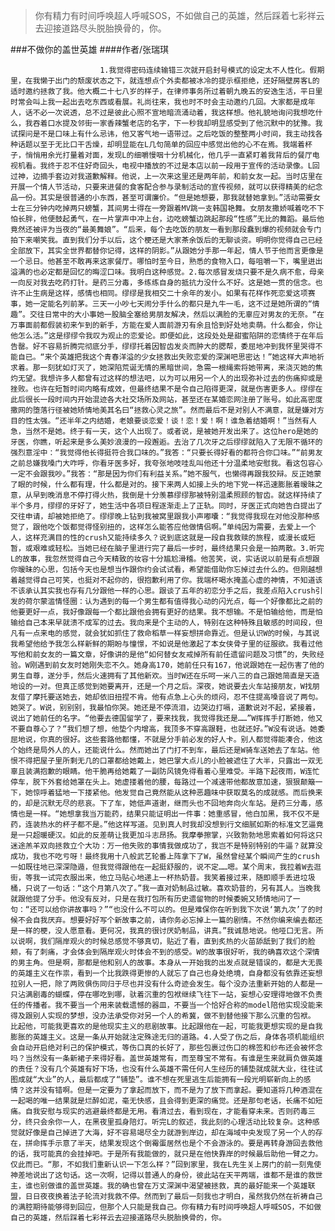 > 你有精力有时间呼唤超人呼喊SOS，不如做自己的英雄，然后踩着七彩祥云去迎接道路尽头脱胎换骨的，你。

###不做你的盖世英雄
####作者/张瑞琪

						1.我觉得密码连续输错三次就开启封号模式的设定太不人性化。假期里，在我懒于出门的颓废状态之下，就连想点个外卖都被冰冷的提示框拒绝，还好隔壁房客L的适时邀约拯救了我。他大概二十七八岁的样子，在律师事务所过着朝九晚五的安逸生活，平日里时常会叫上我一起出去吃东西或看展。礼尚往来，我也时不时会主动邀约几回。大家都是成年人，话不必一次说透，总不过是彼此心照不宣地暗流涌动着，我这样想。他礼貌地询问我想吃什么，我吞着口水提及邻街一家香辣蟹老店的名字，下一秒我却明显感受到了他沉默中的犹豫。我试探问是不是口味上有什么忌讳，他又客气地一语带过。之后吃饭的整整两小时间，我主动找各种话题以至于无比口干舌燥，却明显能在L几句简单的回应中感觉出他的心不在焉。我端着杯子，悄悄用余光打量着对面，发现L的细嚼慢咽十分机械化，他几乎一直紧盯着我背后的餐厅电视机看。我终于忍不住好奇回头，电视中播放的不过是本店以前一段用于宣传的活动录像。L回过神，边摘手套边对我道歉解释。他说，上一次来这里还是两年前，和前女友一起。当时店里在开展一个情人节活动，只要来进餐的食客配合参与录制活动的宣传视频，就可以获得精美的纪念品一份。其实是很普通的小东西，甚至可谓廉价。“但是她想要，那我就替她拿到。”活动需要女士在三分钟内吃掉两只螃蟹，其间男士得在一旁跟着MV跳一支韩国艳舞。女朋友撒娇喊着吃不下怕长胖，他便鼓起勇气，在一片掌声中冲上台，边吃螃蟹边跳起那段“性感”无比的舞蹈。最后他竟然还被评为当夜的“最美舞娘”。“后来，每个去吃饭的朋友一看到那段蠢到爆的视频就会专门拍下来嘲笑我。直到我们分手以后，这个梗还是大家茶余饭后的无聊谈资。明明你觉得自己已经全部放下，其实全世界都替你记得，这样的阴影。”从跟她分手那一年起，情人节于他而言更像是一个忌日。他甚至不敢再来这家餐厅。哪怕时至今日，熟悉的食物入口，每咀嚼一下，嘴里迸出溢满的也必定都是回忆的晦涩口味。我明白这种感觉。2.每次感冒发烧只要不是久病不愈，母亲一向反对我去吃药打针。是药三分毒，多练练自身的抵抗力没什么不好。这是她一贯的信念。也许不止生病是这样，感情也相同。缪缪是我相交二十余年的发小。如果有花样作死恋爱这项赛事，她一定能名列前茅。三天一小吵七天闹分手什么的都只是九牛一毛，这不过是她所谓的“情趣”。交往日常中的大小事她一股脑全塞给男朋友解决，然后以满脸的无辜应对男友的无奈。“在万事面前都假装初来乍到的新手，方能在爱人面前游刃有余且恰到好处地卖萌。什么都会，你让他怎么活。”这是缪缪令我叹为观止的恋爱论。即便如此，这段处处是甜蜜陷阱的恋情终于在年后告罄。好不容易折腾完彻底分手，缪缪托着因智齿发炎而肿大的腮帮，委屈地冲到我怀里哭得不能自已。“来个英雄把我这个青春洋溢的少女拯救出失败恋爱的深渊吧思密达！”她这样大声地祈求着。那一刻犹如灯灭了，她深陷荒诞无情的黑暗世间，急需一根绳索将她带离，来浇灭她的焦灼无望。我想许多人都曾有过这样的想法吧，以为可以用另一个人的出现弥补过去的伤痛抑或是挫败。也许在短暂时间内略有成效，但最终结果不是令自己陷得更深，就是伤害更多人。缪缪在此后很长一段时间内开始混迹各大社交场所及网站，甚至还在某婚恋网注册了账号。如此高密度撒网的堕落行径被她矫情地美其名曰“拯救心灵之旅”。然而最后不是对别人不满意，就是嫌对方目的性太强。“还半年之内结婚，老娘要谈恋爱！谈！恋！爱！啊！谁急着结婚啊！”当然有人急，当然不是她。终于有一天，这个人出现了。或者说，是被她开发出来了。这位hero是她的牙医，你瞧，听起来是多么美妙浪漫的一段邂逅。去治了几次牙之后缪缪就陷入了无限不循环的强烈意淫中：“我觉得他长得挺符合我口味的。”我答：“只要长得好看的都符合你口味。”“前男友之前总嫌我嗓门大咋呼，你看牙医多好，我夸张地吱哇乱叫他还十分温柔地安慰我。看这包容心一定不会跟我吵。”我答：“那是因为你们有利益关系。”她不服气，也懒得再跟我狡辩。反正她蒙了眼的时候，什么都有理，什么都是对的。接下来两人如接上头的地下党一样迅速膨胀着暧昧之意，从早到晚消息不停打得火热，我倒是十分羡慕缪缪那被特别温柔照顾的智齿。就这样持续了半个多月，缪缪的牙好了，她生活中各项日程逐渐走上了正轨。同时，牙医正式向她告白提出了交往申请，却被她拒绝了。缪缪晚上钻到我被窝里跟我小声嘟囔：“我觉得我现在对他没那种感觉了，跟他吃个饭都觉得怪别扭的，这样怎么能答应他做情侣啊。”单纯因为需要，去爱上一个人，这样充满目的性的crush又能持续多久？说到底这就是一段自我救赎的旅程，或漫长或短暂，或艰难或轻松。当她已经在脑子里进行完了最后一步时，最终结果只会是一拍两散。3.听完L的故事，我忽然觉得自己今天精致的妆容十分尴尬滑稽。他苦笑，说，实话说以前是有点想跟你暧昧的心思，包括今天也是想当作跟你约会试试看，希望能借助你忘掉过去什么的。但刚越想着越觉得自己可笑，也挺对不起你的，很抱歉利用了你。我端杯喝水掩盖心虚的神情，不知道该不该承认其实我也存有几分跟他一样的心思。跟谈了五年的初恋分手之后，我差点陷入crush引发的荷尔蒙滥情怪圈：认为遇到的每一个男生都有值得我心动的闪光点，每一个好像都比之前的他要更好一点，我好像跟每一个都比跟他会拥有更好的结果。我不想输。不是怕输给他，而是怕输给自己本来早就溃不成军的过去。我向来是个主动的人，特别在这种特殊且敏感的时间段，但凡有一点来电的感觉，就会犹如抓住了救命稻草一样妄想拼命靠近。但是认识W的时候，与其说我希望他给予我怎么样新鲜的期盼与憧憬，不如说是他激起了本女侠骨子里的征服欲。我看过他写他和前女友的一篇文章，好像讲的是他“如何替女友戒掉所有前任遗留问题及习惯”的，失败经验。W刚遇到前女友时她刚失恋不久。她身高170，她前任只有167，他说跟她在一起伤害了他的男生自尊，遂分手，然后火速拥有了其他新欢。当时W还在乐呵一米八三的自己跟她简直是天造地设的一对。但真正感觉到她要离开，还是一个月之后。深夜，她说要去火车站接朋友，W找朋友借了摩托要送她去，她却依旧扭捏不肯。他有点急上心头的烦闷，忍不住提高嗓音说了两句。她哭了。W说，别别别，我最怕你哭。她还是不停流泪，边哭边打嗝，道歉说对不起，紧接着，说出了她前任的名字。“他要去德国留学了，要来找我，我觉得我还是……”W挥挥手打断她，他又不要自尊心了？“我们想了想，他垫个内增高，我顶多不穿高跟鞋，也就还好。”W没有说话。她委屈地说，你真的很好。这些套路他都懂，不就是分手前必发的好人卡。别人都觉得能凑合，他这个始终是局外人的人，还能说什么。然而她出了门打不到车，最后还是W骑车送她去了车站。他恨不得把屋子里所剩无几的口罩都给她戴上，她巴掌大点儿的小脸被遮住了大半，只露出一双无辜且装满抱歉的眼睛。他干脆再给她戴了一副防风镜免得看着心里难受。半路下起夜雨，W连忙停车，脱下外套给她罩在头上。她虚搂着他的腰，每路过一个减速带他都故意加速，狠狠颠簸一下，她惊呼着猛地一下搂紧他。他发觉自己竟然能从这种恶趣味中获取莫名的成就感。而后换来的，却是沉默无尽的悲哀。下了车，她低声道谢，继而头也不回地奔向火车站。是药三分毒，感情也是一样。“她想拿我当万能药，结果只能证明出一件事：她重感冒，他白加黑，我不仅不是药，连装热水的杯子都不是。”他这样写道。见到真人时我却没想到行文细腻如斯的标准文艺逼竟是一只超暖硬汉。如此的反差萌让我更加斗志昂扬。我摩拳擦掌，兴致勃勃地思索着如何将这只迷途羔羊双向拯救立个大功：万一他失败的事情我做成功了，我岂不是特别特别的牛逼？就算没成功，我也不吃亏呀！最终我用十八般武艺轮番上阵拿下了W，虽然曾经某个瞬间产生的crush一如既往地已深深隐遁，但我觉得跟他在一起挺舒服的，说不定……嗯。某个周末，我拉着W去逛街，等我一试完衣服出来，他立马贴心地递上一杯热奶昔。我笑着接过来，随即顺手丢进垃圾桶，只说了一句话：“这个月第八次了。”我一直对奶制品过敏。喜欢奶昔的，另有其人。当晚我就跟他提了分手。他没有反对，只是在我打包所有历史遗留物的时候委婉又矫情地问了一句：“还可以给你讲故事吗？”“也没什么不可以的。但是难保你在听到我下次说‘第九次’了的时候不会自我厌弃。想要好好写个新故事之前，请你务必忘掉上一篇的剧情。不然你编来编去都还是一样的梗，没人愿意看。更何况，我真的很讨厌奶制品，讲真。”我诚恳地说。他哑口无言。所以说啊，我们隔岸观火的时候总感觉不够真切，贴近了看，直到炙热的火苗舔舐到了我们的脸颊，有了刺痛，才会体会到隔岸观火时体会不到的感受。W的故事很好听，我的确喜欢这个深情的男主角。但是啊，那都是他和别人的故事。本身从一开始我的出发点就是错误的，都是大无畏的英雄主义在作祟，看到一个比我跌得更惨的人就忘了自己也身处绝境，自身都没有依靠还妄想拉别人一把，除了两败俱伤同归于尽也并没有什么奇迹会发生。每个没办法重新开始的人都是一只沾满剧毒的蝴蝶，停在哪吃到哪，驮着沉重的包袱继续飞往下一站，妄想心安理得地做不负责任的传播者。我不要当一个用来装载遗憾的器皿，不要当一个恰好合称的model陪他实现没能来得及跟别人实现的梦想，没办法承受你对另一个人的希冀，做不到替他接下那么沉重的包袱。 　比起他，可能我更喜欢的是他现实主义的悲剧故事。比起跟他在一起，可能我更想实现的是自我膨胀的英雄主义。这是一条从开始就注定殊途无归的道路。4.人受了伤之后，身体各项机能组织会自动开启绝对利己的保护模式，等伤口真的长好了，那些包裹过伤口的棉签和纱布还会被怀念吗？当然没有一条新裙子来得好看。盖世英雄常有，而至尊宝不常有。有谁是生来就肩负做英雄的责任？没有几个英雄有好下场，也没有什么英雄不需任何人生经历的铺垫就成就大业，往往试图成就“大业”的人，最后都成了“铺垫”。谁不想在死里逃生后能拥有一段光明崭新向上的感情？这并没有错啊。但是一定要为了拿起而放下，而不是为了放下而拿起。要知道将几种酒混在一起喝的唯一结果就是烂醉如泥，毫无快感，且会得到更深的痛觉。还是那句老话，长痛不如短痛。自我安慰与现实的逃避最终都是无用。看清过去，看到现在，才能看穿未来。否则药毒三分，终只会余你一人，在黑夜里孤身陪灯。听完L的叙述，我此刻的心理活动比较复杂。这种感觉就好像是自己掉进了大海，好不容易竭尽全力就游到岸边，却在海域中央发现了另一个人的存在，拼命挥手示意了半天，结果发现这个倒霉蛋居然也是个不会游泳的。要是再转身游回去救他的话，我可能真的会挂掉吧。于是所有我能做的，就只是在他快靠岸的时候最后助他一臂之力。仅此而已。“那，不如我们重新认识一下怎么样？”回到家里，我在L先生关上房门的前一刻鬼使神差地说出了这句话。这一次啊，记得以普通人的身份，彼此站在天平两端，谁都不是谁的救世主，谁也别做谁的盖世英雄。我的确也曾在万丈深渊中渴望被拯救，真的最好能来一个英雄联盟，日日夜夜换着法子轮流对我救不停。然而到了最后一刻我也才明白，虽然我仍然在祈祷自己的满腔期待能够得到回应，但那个人只能是我自己。你有精力有时间呼唤超人呼喊SOS，不如做自己的英雄，然后踩着七彩祥云去迎接道路尽头脱胎换骨的，你。			  		